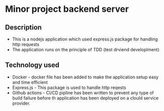 # Minor project backend server

## Description 

- This is a nodejs application which used express.js package for handling http requests
- The application runs on the principle of TDD (test drviend developlment)

## Technology used 

- Docker - docker file has been added to make the application setup easy and time efficient
- Express.js - This package is used to handle http reqests
- Github actions - CI/CD pipline has been written to prevent any type of build failure before th application has been deployed on a clould service provider.




